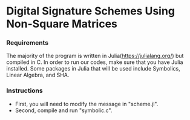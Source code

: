# Digital Signature Schemes Using Non-Square Matrices

### Requirements
The majority of the program is written in Julia(https://julialang.org/) but compiled in C. In order to run our codes, make sure that you have Julia installed. Some packages in Julia that will be used include Symbolics, Linear Algebra, and SHA.

### Instructions
- First, you will need to modify the message in "scheme.jl".
- Second, compile and run "symbolic.c".
